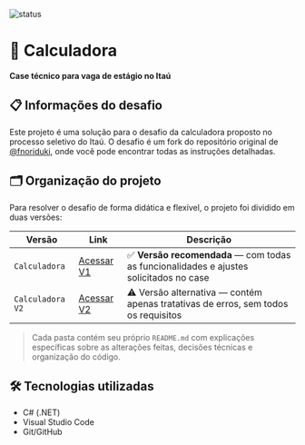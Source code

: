 ![status](https://img.shields.io/badge/desafio%20Técnico%20Ita%C3%BA-orange?style=for-the-badge)

# 🧮 Calculadora

**Case técnico para vaga de estágio no Itaú**

## 📋 Informações do desafio

Este projeto é uma solução para o desafio da calculadora proposto no processo seletivo do Itaú.
O desafio é um fork do repositório original de [@fnoriduki](https://github.com/fnoriduki/Calculadora), onde você pode encontrar todas as instruções detalhadas.

## 🗂 Organização do projeto

Para resolver o desafio de forma didática e flexível, o projeto foi dividido em duas versões:

| Versão           | Link          | Descrição                                                                                  |
| ---------------- | ------------- | ------------------------------------------------------------------------------------------ |
| `Calculadora`    | [Acessar V1](https://github.com/Gabriel-Ramon-R-Ramos/calculadora-desafio-itau/tree/main/Calculadora)      | ✅ **Versão recomendada** — com todas as funcionalidades e ajustes solicitados no case |
| `Calculadora V2` | [Acessar V2](https://github.com/Gabriel-Ramon-R-Ramos/calculadora-desafio-itau/tree/main/Calculadora%20V2) | ⚠️ Versão alternativa — contém apenas tratativas de erros, sem todos os requisitos   |

> Cada pasta contém seu próprio `README.md` com explicações específicas sobre as alterações feitas, decisões técnicas e organização do código.

## 🛠 Tecnologias utilizadas
- C# (.NET)
- Visual Studio Code
- Git/GitHub
